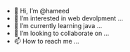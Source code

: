 - 👋 Hi, I’m @hameed
- 👀 I’m interested in web devolpment ...
- 🌱 I’m currently learning java ...
- 💞️ I’m looking to collaborate on ...
- 📫 How to reach me ...

<!---
hameedbitlabs/hameedbitlabs is a ✨ special ✨ repository because its `README.md` (this file) appears on your GitHub profile.
You can click the Preview link to take a look at your changes.
--->
